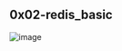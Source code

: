 ## 0x02-redis_basic

![image](https://www.google.com/imgres?imgurl=https%3A%2F%2Fi.pinimg.com%2Foriginals%2F0d%2F6a%2F2d%2F0d6a2d2945021d9b4b99243ca7fe5a74.png&tbnid=fcRgimQyOeRBmM&vet=12ahUKEwjhvKmY7uCAAxWVrycCHWRaBxsQMygAegQIARA7..i&imgrefurl=https%3A%2F%2Fwww.pinterest.com%2Fjtobi8161%2Falx%2F&docid=5Sp-wHz9dk6QWM&w=500&h=441&q=fictional%20character&ved=2ahUKEwjhvKmY7uCAAxWVrycCHWRaBxsQMygAegQIARA7)
